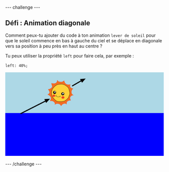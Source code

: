 \--- challenge \---

## Défi : Animation diagonale

Comment peux-tu ajouter du code à ton animation `lever de soleil` pour que le soleil commence en bas à gauche du ciel et se déplace en diagonale vers sa position à peu près en haut au centre ?

Tu peux utiliser la propriété `left` pour faire cela, par exemple :

    left: 40%;
    

![capture d'écran](images/sunrise-left.png)

\--- /challenge \---